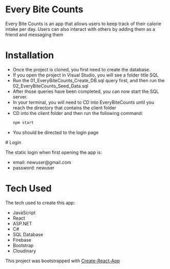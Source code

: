 # Every Bite Counts
Every Bite Counts is an app that allows users to keep track of their calorie intake per day.
Users can also interact with others by adding them as a friend and messaging them

# Installation
<ul>
  <li>Once the project is cloned, you first need to create the database.</li> 
  <li>If you open the project in Visual Studio, you will see a folder title SQL</li> 
  <li>Run the 01_EveryBiteCounts_Create_DB.sql query first, and then run the 02_EveryBiteCounts_Seed_Data.sql</li> 
  <li>After those queries have been completed, you can now start the SQL server. </li> 
  <li>In your terminal, you will need to CD into EveryBiteCounts until you reach the directory that contains the client folder</li> 
  <li>CD into the client folder and then run the following command:</li> 
  
  ```bash
  npm start
  ```
  <li>You should be directed to the login page</li> 
</ul>
# Login

The static login when first opening the app is:
  <ul>
    <li>email: newuser@gmail.com</li> 
    <li>password: newuser</li>
  </ul>

# Tech Used

The tech used to create this app:
<ul>
  <li>JavaScript</li>
  <li>React</li>
  <li>ASP.NET</li>
  <li>C#</li>
  <li>SQL Database</li>
  <li>Firebase</li>
  <li>Bootstrap</li>
  <li>Cloudinary</li>
</ul>
This project was bootstrapped with <a href="https://github.com/facebook/create-react-app" target="_blank">Create-React-App</a>
